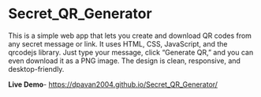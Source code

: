 # Secret_QR_Generator
This is a simple web app that lets you create and download QR codes from any secret message or link. It uses HTML, CSS, JavaScript, and the qrcodejs library. Just type your message, click “Generate QR,” and you can even download it as a PNG image. The design is clean, responsive, and desktop-friendly.

**Live Demo**- https://dpavan2004.github.io/Secret_QR_Generator/
